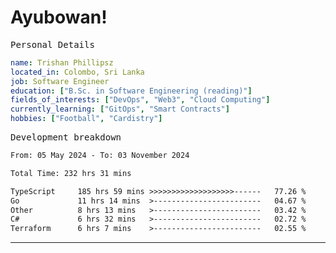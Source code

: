 # Ayubowan!

<samp>Personal Details</samp>

```yaml
name: Trishan Phillipsz
located_in: Colombo, Sri Lanka
job: Software Engineer
education: ["B.Sc. in Software Engineering (reading)"]
fields_of_interests: ["DevOps", "Web3", "Cloud Computing"]
currently_learning: ["GitOps", "Smart Contracts"]
hobbies: ["Football", "Cardistry"]
```

<samp>Development breakdown</samp>

<!--START_SECTION:waka-->

```txt
From: 05 May 2024 - To: 03 November 2024

Total Time: 232 hrs 31 mins

TypeScript     185 hrs 59 mins >>>>>>>>>>>>>>>>>>>------   77.26 %
Go             11 hrs 14 mins  >------------------------   04.67 %
Other          8 hrs 13 mins   >------------------------   03.42 %
C#             6 hrs 32 mins   >------------------------   02.72 %
Terraform      6 hrs 7 mins    >------------------------   02.55 %
```

<!--END_SECTION:waka-->

---
